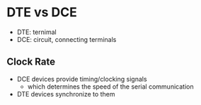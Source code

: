 # DTE vs DCE

- DTE: ternimal
- DCE: circuit, connecting terminals

## Clock Rate
- DCE devices provide timing/clocking signals
    - which determines the speed of the serial communication
- DTE devices synchronize to them
